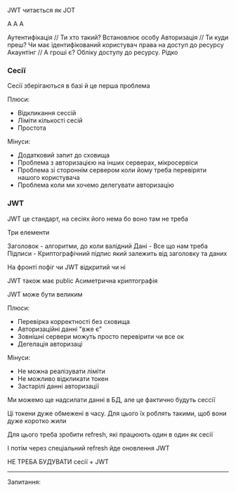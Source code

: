 JWT читається як JOT

A
A
A

Аутентифікація // Ти хто такий? Встановлює особу
Авторизація // Ти куди преш? Чи має ідентифікований користувач права на доступ до ресурсу
Акаунтінг // А гроші є? Обліку доступу до ресурсу. Рідко

### Сесії

Сесії зберігаються в базі й це перша проблема

Плюси:
- Відкликання сессій
- Ліміти кількості сесій
- Простота

Мінуси:
- Додатковий запит до сховища
- Проблема з авторизацією на інших серверах, мікросервіси
- Проблема зі стороннім сервером коли йому треба перевіряти нашого користувача
- Проблема коли ми хочемо делегувати авторизацію

### JWT

JWT це стандарт, на сесіях його нема бо воно там не треба

Три елементи

Заголовок - алгоритми, до коли валідний
Дані - Все що нам треба
Підписи - Криптографічний підпис який залежить від заголовку та даних

На фронті пофіг чи JWT відкритий чи ні

JWT також має public
Асиметрична криптографія

JWT може бути великим

Плюси:
- Перевірка корректності без сховища
- Авторизаційні данні "вже є"
- Зовнішні сервери можуть просто перевірити чи все ок
- Дегелація авторизаці

Мінуси:
- Не можна реалізувати ліміти
- Не можливо відкликати токен
- Застарілі данні авторизації

Ми можемо ще надсилати данні в БД, але це фактично будуть сессії


Ці токени дуже обмежені в часу. Для цього їх роблять такими, щоб вони дуже коротко жили

Для цього треба зробити refresh, які працюють один в один як сесії

І потім через спеціальний refresh йде оновлення JWT

НЕ ТРЕБА БУДУВАТИ сесії + JWT







---

Запитання:
